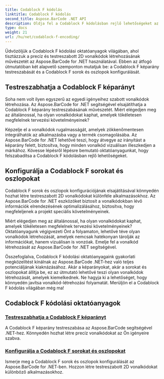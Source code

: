 ```yaml
---
title: Codablock F kódolás
linktitle: Codablock F kódolás
second_title: Aspose.BarCode .NET API
description: Oldja fel a Codablock F kódolásban rejlő lehetőségeket az Aspose.BarCode for .NET segítségével. Testreszabhatja a képarányt, konfigurálhatja a sorokat és oszlopokat a pontos 2D vonalkódokhoz.
type: docs
weight: 21
url: /hu/net/codablock-f-encoding/
---
```


Üdvözöljük a Codablock F kódolási oktatóanyagok világában, ahol tisztázzuk a precíz és testreszabott 2D vonalkódok létrehozásának művészetét az Aspose.BarCode for .NET használatával. Ebben az átfogó útmutatóban két alapvető szemponton mutatjuk be: a Codablock F képarány testreszabását és a Codablock F sorok és oszlopok konfigurálását.

## Testreszabhatja a Codablock F képarányt

Soha nem volt ilyen egyszerű az egyedi igényeihez szabott vonalkódok létrehozása. Az Aspose.BarCode for .NET segítségével elsajátíthatja a Codablock F képarány testreszabásának művészetét. Miért elégedjen meg az általánossal, ha olyan vonalkódokat kaphat, amelyek tökéletesen megfelelnek tervezési követelményeinek?

Képzelje el a vonalkódok rugalmasságát, amelyek zökkenőmentesen integrálhatók az alkalmazásba vagy a termék csomagolásába. Az Aspose.BarCode for .NET lehetővé teszi, hogy átvegye az irányítást a képarány felett, biztosítva, hogy minden vonalkód vizuálisan illeszkedjen a márkához. Kövesse lépésről lépésre bemutató oktatóanyagunkat, hogy felszabadítsa a Codablock F kódolásban rejlő lehetőségeket.

## Konfigurálja a Codablock F sorokat és oszlopokat

Codablock F sorok és oszlopok konfigurációjának elsajátításával könnyedén hozhat létre testreszabott 2D vonalkódokat különféle alkalmazásokhoz. Az Aspose.BarCode for .NET eszközöket biztosít a vonalkódokban lévő információk elrendezésének optimalizálásához, biztosítva, hogy megfeleljenek a projekt speciális követelményeinek.

Miért elégedjen meg az általánossal, ha olyan vonalkódokat kaphat, amelyek tökéletesen megfelelnek tervezési követelményeinek? Oktatóanyagunk végigvezeti Önt a folyamaton, lehetővé téve olyan vonalkódok létrehozását, amelyek nemcsak hatékonyan tárolják az információkat, hanem vizuálisan is vonzóak. Emelje fel a vonalkód létrehozását az Aspose.BarCode for .NET segítségével.

Összefoglalva, Codablock F kódolási oktatóanyagaink gyakorlati megközelítést kínálnak az Aspose.BarCode .NET-hez való teljes potenciáljának kiaknázásához. Akár a képarányokat, akár a sorokat és oszlopokat állítja be, ez az útmutató lehetővé teszi olyan vonalkódok létrehozását, amelyek kiemelkednek. Ne hagyja ki a lehetőséget, hogy könnyedén javítsa vonalkód-létrehozási folyamatát. Merüljön el a Codablock F kódolás világában még ma!
## Codablock F kódolási oktatóanyagok
### [Testreszabhatja a Codablock F képarányt](./codablock-f-aspect-ratio-customization/)
A Codablock F képarány testreszabása az Aspose.BarCode segítségével .NET-hez. Könnyedén hozhat létre precíz vonalkódokat az Ön igényeire szabva.
### [Konfigurálja a Codablock F sorokat és oszlopokat](./codablock-f-row-column-configuration/)
Ismerje meg a Codablock F sorok és oszlopok konfigurálását az Aspose.BarCode for .NET-ben. Hozzon létre testreszabott 2D vonalkódokat különböző alkalmazásokhoz.